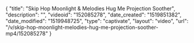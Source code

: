 {
    "title": "Skip Hop Moonlight & Melodies Hug Me Projection Soother",
    "description": "",
    "videoid": "152085278",
    "date_created": "1519851382",
    "date_modified": "1519948725",
    "type": "captivate",
    "layout": "video",
    "url": "\/v\/skip-hop-moonlight-melodies-hug-me-projection-soother-mp4\/152085278"
}
